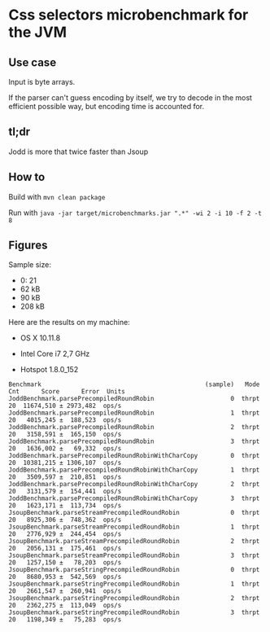 # Css selectors microbenchmark for the JVM

## Use case

Input is byte arrays.

If the parser can't guess encoding by itself, we try to decode in the most efficient possible way, but encoding time is accounted for.

## tl;dr

Jodd is more that twice faster than Jsoup

## How to

Build with `mvn clean package`

Run with `java -jar target/microbenchmarks.jar ".*" -wi 2 -i 10 -f 2 -t 8`

## Figures

Sample size:

* 0: 21
* 62 kB
* 90 kB
* 208 kB

Here are the results on my machine:

* OS X 10.11.8
* Intel Core i7 2,7 GHz

* Hotspot 1.8.0_152

```
Benchmark                                             (sample)   Mode  Cnt      Score      Error  Units
JoddBenchmark.parsePrecompiledRoundRobin                     0  thrpt   20  11674,510 ± 2973,482  ops/s
JoddBenchmark.parsePrecompiledRoundRobin                     1  thrpt   20   4015,245 ±  188,523  ops/s
JoddBenchmark.parsePrecompiledRoundRobin                     2  thrpt   20   3158,591 ±  165,150  ops/s
JoddBenchmark.parsePrecompiledRoundRobin                     3  thrpt   20   1636,002 ±   69,332  ops/s
JoddBenchmark.parsePrecompiledRoundRobinWithCharCopy         0  thrpt   20  10381,215 ± 1306,107  ops/s
JoddBenchmark.parsePrecompiledRoundRobinWithCharCopy         1  thrpt   20   3509,597 ±  210,851  ops/s
JoddBenchmark.parsePrecompiledRoundRobinWithCharCopy         2  thrpt   20   3131,579 ±  154,441  ops/s
JoddBenchmark.parsePrecompiledRoundRobinWithCharCopy         3  thrpt   20   1623,171 ±  113,734  ops/s
JsoupBenchmark.parseStreamPrecompiledRoundRobin              0  thrpt   20   8925,306 ±  748,362  ops/s
JsoupBenchmark.parseStreamPrecompiledRoundRobin              1  thrpt   20   2776,929 ±  244,454  ops/s
JsoupBenchmark.parseStreamPrecompiledRoundRobin              2  thrpt   20   2056,131 ±  175,461  ops/s
JsoupBenchmark.parseStreamPrecompiledRoundRobin              3  thrpt   20   1257,150 ±   78,203  ops/s
JsoupBenchmark.parseStringPrecompiledRoundRobin              0  thrpt   20   8680,953 ±  542,569  ops/s
JsoupBenchmark.parseStringPrecompiledRoundRobin              1  thrpt   20   2661,547 ±  260,941  ops/s
JsoupBenchmark.parseStringPrecompiledRoundRobin              2  thrpt   20   2362,275 ±  113,049  ops/s
JsoupBenchmark.parseStringPrecompiledRoundRobin              3  thrpt   20   1198,349 ±   75,283  ops/s
```

